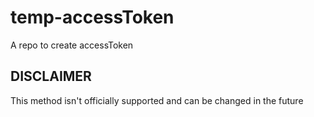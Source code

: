 # temp-accessToken

A repo to create accessToken

## DISCLAIMER

This method isn't officially supported and can be changed in the future 